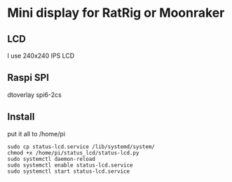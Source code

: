 # Mini display for RatRig or Moonraker

## LCD
I use 240x240 IPS LCD 


## Raspi SPI
dtoverlay spi6-2cs

## Install
put it all to /home/pi
```
sudo cp status-lcd.service /lib/systemd/system/
chmod +x /home/pi/status_lcd/status-lcd.py
sudo systemctl daemon-reload
sudo systemctl enable status-lcd.service
sudo systemctl start status-lcd.service
```
